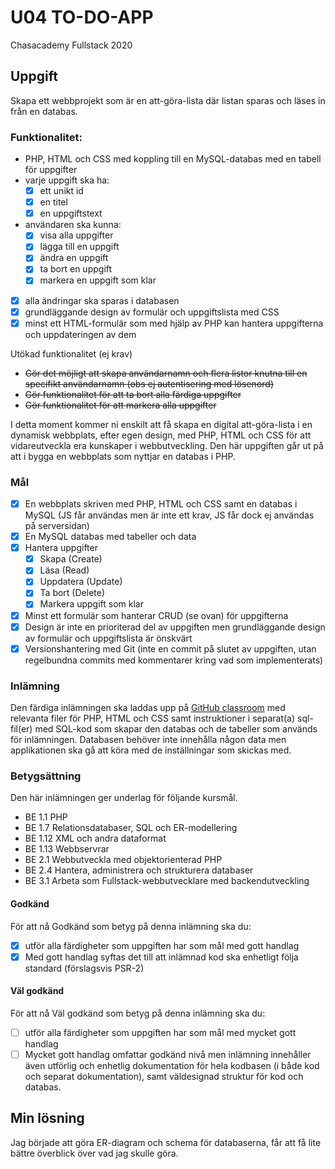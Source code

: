 # U04 TO-DO-APP

Chasacademy Fullstack 2020

## Uppgift

Skapa ett webbprojekt som är en att-göra-lista där listan sparas och läses in från en databas. 

### Funktionalitet:
- PHP, HTML och CSS med koppling till en MySQL-databas med en tabell för uppgifter
- varje uppgift ska ha:
	- [x] ett unikt id
	- [x] en titel
	- [x] en uppgiftstext
- användaren ska kunna:
	- [x] visa alla uppgifter
	- [x] lägga till en uppgift
	- [x] ändra en uppgift
	- [x] ta bort en uppgift
	- [x] markera en uppgift som klar
- [x] alla ändringar ska sparas i databasen
- [x] grundläggande design av formulär och uppgiftslista med CSS
- [x] minst ett HTML-formulär som med hjälp av PHP kan hantera uppgifterna och uppdateringen av dem

Utökad funktionalitet (ej krav)
- ~~Gör det möjligt att skapa användarnamn och flera listor knutna till en specifikt användarnamn (obs ej autentisering med lösenord)~~
- ~~Gör funktionalitet för att ta bort alla färdiga uppgifter~~
- ~~Gör funktionalitet för att markera alla uppgifter~~

I detta moment kommer ni enskilt att få skapa en digital att-göra-lista i en dynamisk webbplats, efter egen design, med PHP, HTML och CSS för att vidareutveckla era kunskaper i webbutveckling. Den här uppgiften går ut på att i bygga en webbplats som nyttjar en databas i PHP.

### Mål
- [x] En webbplats skriven med PHP, HTML och CSS samt en databas i MySQL (JS får användas men är inte ett krav, JS får dock ej användas på serversidan)
- [x] En MySQL databas med tabeller och data
- [x] Hantera uppgifter
	- [x] Skapa (Create)
	- [x] Läsa (Read)
	- [x] Uppdatera (Update)
	- [x] Ta bort (Delete)
	- [x] Markera uppgift som klar
- [x] Minst ett formulär som hanterar CRUD (se ovan) för uppgifterna
- [x] Design är inte en prioriterad del av uppgiften men grundläggande design av formulär och uppgiftslista är önskvärt
- [x] Versionshantering med Git (inte en commit på slutet av uppgiften, utan regelbundna commits med kommentarer kring vad som implementerats)

### Inlämning
Den färdiga inlämningen ska laddas upp på [GitHub classroom](https://classroom.github.com/a/dqO0d3MU)  med relevanta filer för PHP, HTML och CSS  samt instruktioner i separat(a) sql-fil(er) med SQL-kod som skapar den databas och de tabeller som används för inlämningen. Databasen behöver inte innehålla någon data men applikationen ska gå att köra med de inställningar som skickas med.

### Betygsättning
Den här inlämningen ger underlag för följande kursmål. 
- BE 1.1 PHP
- BE 1.7 Relationsdatabaser, SQL och ER-modellering
- BE 1.12 XML och andra dataformat
- BE 1.13 Webbservrar
- BE 2.1 Webbutveckla med objektorienterad PHP
- BE 2.4 Hantera, administrera och strukturera databaser
- BE 3.1 Arbeta som Fullstack-webbutvecklare med backendutveckling

#### Godkänd
För att nå Godkänd som betyg på denna inlämning ska du:
- [x] utför alla färdigheter som uppgiften har som mål med gott handlag
- [x] Med gott handlag syftas det till att inlämnad kod ska enhetligt följa standard (förslagsvis PSR-2)

#### Väl godkänd
För att nå Väl godkänd som betyg på denna inlämning ska du:
- [ ] utför alla färdigheter som uppgiften har som mål med mycket gott handlag
- [ ] Mycket gott handlag omfattar godkänd nivå men inlämning innehåller även utförlig och enhetlig dokumentation för hela kodbasen (i både kod och separat dokumentation), samt väldesignad struktur för kod och databas.

## Min lösning

Jag började att göra ER-diagram och schema för databaserna, får att få lite bättre överblick över vad jag skulle göra.


